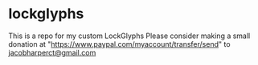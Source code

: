 # lockglyphs
This is a repo for my custom LockGlyphs
Please consider making a small donation at "https://www.paypal.com/myaccount/transfer/send" to jacobharperct@gmail.com
